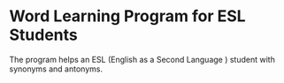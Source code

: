 # Word Learning Program for ESL Students
 The program helps an ESL (English as a Second Language ) student with synonyms and antonyms.
